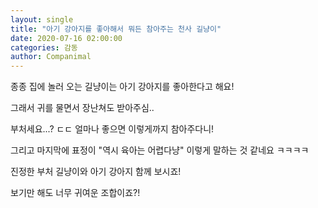 ```yaml
---
layout: single
title: "아기 강아지를 좋아해서 뭐든 참아주는 천사 길냥이"
date: 2020-07-16 02:00:00
categories: 감동
author: Companimal
---
```


종종 집에 놀러 오는 길냥이는 아기 강아지를 좋아한다고 해요!

그래서 귀를 물면서 장난쳐도 받아주심..

부처세요...? ㄷㄷ 얼마나 좋으면 이렇게까지 참아주다니!

그리고 마지막에 표정이 "역시 육아는 어렵다냥" 이렇게 말하는 것 같네요 ㅋㅋㅋㅋ

진정한 부처 길냥이와 아기 강아지 함께 보시죠!

보기만 해도 너무 귀여운 조합이죠?!
